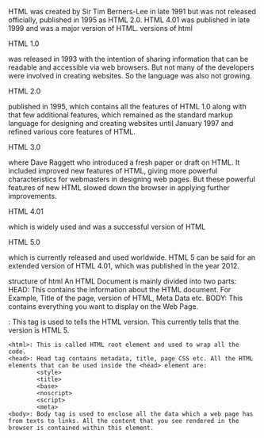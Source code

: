 HTML was created by Sir Tim Berners-Lee in late 1991 but was not released officially, published in 1995 as HTML 2.0. HTML 4.01 was published in late 1999 and was a major version of HTML.
versions of html

HTML 1.0

 was released in 1993 with the intention of sharing information that can be readable and accessible via web browsers. But not many of the 
 developers were involved in creating websites. So the language was also not growing.

HTML 2.0

 published in 1995, which contains all the features of HTML 1.0 along with that few additional features, which remained as the standard markup language for designing and creating websites until January 1997 and refined various core features of HTML.

 HTML 3.0 

 where Dave Raggett who introduced a fresh paper or draft on HTML. It included improved new features of HTML, giving more powerful characteristics for webmasters in designing web pages. But these powerful features of new HTML slowed down the browser in applying further improvements.

HTML 4.01

 which is widely used and was a successful version of HTML

HTML 5.0
 
  which is currently released and used worldwide. HTML 5 can be said for an extended version of HTML 4.01, which was published in the year 2012.

structure of html
 An HTML Document is mainly divided into two parts: 
     HEAD: This contains the information about the HTML document. For Example, Title of the page, version of HTML, Meta Data etc.
     BODY: This contains everything you want to display on the Web Page.

  <!DOCTYPE html>: This tag is used to tells the HTML version. This currently tells that the version is HTML 5.
    <html>: This is called HTML root element and used to wrap all the code.
    <head>: Head tag contains metadata, title, page CSS etc. All the HTML elements that can be used inside the <head> element are: 
            <style>
            <title>
            <base>
            <noscript>
            <script>
            <meta>
    <body>: Body tag is used to enclose all the data which a web page has from texts to links. All the content that you see rendered in the  browser is contained within this element. 